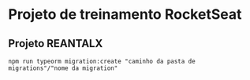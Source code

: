 # Projeto de treinamento RocketSeat

## Projeto REANTALX

```
npm run typeorm migration:create "caminho da pasta de migrations"/"nome da migration"
```
